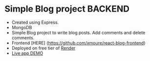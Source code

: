 # Simple Blog project BACKEND

- Created using Express.
- MongoDB
- Simple Blog project to write blog posts. Add comments and delete comments.
- Frontend [HERE] (https://github.com/xmoure/react-blog-frontend)
- Deployed on free tier of [Render](https://render.com)
- [Live app DEMO](https://react-blog-frontend-beryl.vercel.app)

